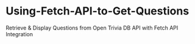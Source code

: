 # Using-Fetch-API-to-Get-Questions

Retrieve &amp; Display Questions from Open Trivia DB API with Fetch API Integration
